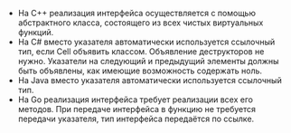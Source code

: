 - На C++ реализация интерфейса осуществляется с помощью абстрактного класса, состоящего из всех чистых виртуальных функций.
- На C# вместо указателя автоматически используется ссылочный тип, если Cell объявить классом. Объявление деструкторов не нужно. Указатели на следующий и предыдущий элементы должны быть объявлены, как имеющие возможность содержать ноль.
- На Java вместо указателя автоматически используется ссылочный тип.
- На Go реализация интерфейса требует реализации всех его методов. При передаче интерфейса в функцию не требуется передачи указателя, тип интерфейса передаётся по ссылке.